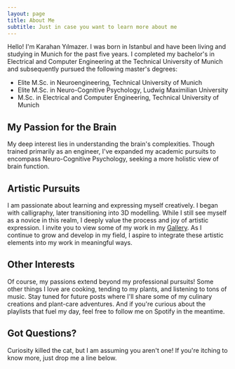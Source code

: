 ```yaml
---
layout: page
title: About Me
subtitle: Just in case you want to learn more about me
---
```


Hello! I'm Karahan Yılmazer. I was born in Istanbul and have been living and studying in Munich for the past five years. I completed my bachelor's in Electrical and Computer Engineering at the Technical University of Munich and subsequently pursued the following master's degrees:

- Elite M.Sc. in Neuroengineering, Technical University of Munich
- Elite M.Sc. in Neuro-Cognitive Psychology, Ludwig Maximilian University
- M.Sc. in Electrical and Computer Engineering, Technical University of Munich

## My Passion for the Brain

My deep interest lies in understanding the brain's complexities. Though trained primarily as an engineer, I've expanded my academic pursuits to encompass Neuro-Cognitive Psychology, seeking a more holistic view of brain function.

## Artistic Pursuits

I am passionate about learning and expressing myself creatively. I began with calligraphy, later transitioning into 3D modelling. While I still see myself as a novice in this realm, I deeply value the process and joy of artistic expression. I invite you to view some of my work in my [Gallery](#navbarDropdown). As I continue to grow and develop in my field, I aspire to integrate these artistic elements into my work in meaningful ways.

## Other Interests

Of course, my passions extend beyond my professional pursuits! Some other things I love are cooking, tending to my plants, and listening to tons of music. Stay tuned for future posts where I'll share some of my culinary creations and plant-care adventures. And if you're curious about the playlists that fuel my day, feel free to follow me on Spotify in the meantime.

## Got Questions?

Curiosity killed the cat, but I am assuming you aren't one! If you're itching to know more, just drop me a line below.
